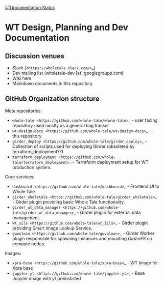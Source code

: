[![Documentation Status](https://readthedocs.org/projects/wholetale/badge/?version=latest)](http://wholetale.readthedocs.io/?badge=latest)


WT Design, Planning and Dev Documentation
=========================================

Discussion venues
-----------------

  - Slack (`<https://wholetale.slack.com/>`_)
  - Dev mailing list (wholetale-dev [at] googlegroups.com)
  - Wiki here
  - Markdown documents in this repository

GitHub Organization structure
-----------------------------

Meta repositories:
  - `whole-tale <https://github.com/whole-tale/whole-tale>`_ - user facing repository used mostly as a general bug tracker
  - `wt-design-docs <https://github.com/whole-tale/wt-design-docs>`_ - this repository
  - `girder_deploy <https://github.com/whole-tale/girder_deploy>`_ - Collection of scripts used for deploying Girder
    (obsoleted by terraform_deployment??)
  - `terraform_deployment <https://github.com/whole-tale/terraform_deployment>`_ - Terraform deployment setup for WT
    production system.

Core services:
  - `dashboard <https://github.com/whole-tale/dashboard>`_ - Frontend UI to Whole Tale.
  - `girder_wholetale <https://github.com/whole-tale/girder_wholetale>`_ - Girder plugin providing basic Whole Tale 
    functionality.
  - `girder_wt_data_manager <https://github.com/whole-tale/girder_wt_data_manager>`_ - Girder plugin for external data
    management.
  - `wt_sils <https://github.com/whole-tale/wt_sils>`_ - Girder plugin providing Smart Image Lookup Service.
  - `gwvolman <https://github.com/whole-tale/gwvolman>`_ - Girder Worker plugin responsible for spawning Instances and
    mounting *GirderFS* on compute nodes.

Images:

  - `xpra-base <https://github.com/whole-tale/xpra-base>`_ - WT Image for Xpra base
  - `jupyter-yt <https://github.com/whole-tale/jupyter-yt>`_ - Base Jupyter image with yt preinstalled
